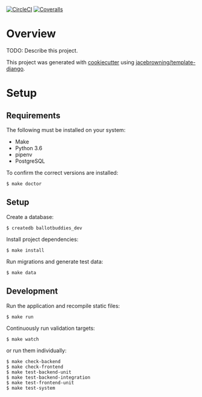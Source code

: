 [![CircleCI](https://img.shields.io/circleci/build/github/citizenlabsgr/ballotbuddies)](https://circleci.com/gh/citizenlabsgr/ballotbuddies)
[![Coveralls](https://img.shields.io/coveralls/github/citizenlabsgr/ballotbuddies)](https://coveralls.io/github/citizenlabsgr/ballotbuddies)

# Overview

TODO: Describe this project.

This project was generated with [cookiecutter](https://github.com/audreyr/cookiecutter) using [jacebrowning/template-django](https://github.com/jacebrowning/template-django).

# Setup

## Requirements

The following must be installed on your system:

- Make
- Python 3.6
- pipenv
- PostgreSQL

To confirm the correct versions are installed:

```
$ make doctor
```

## Setup

Create a database:

```
$ createdb ballotbuddies_dev
```

Install project dependencies:

```
$ make install
```

Run migrations and generate test data:

```
$ make data
```

## Development

Run the application and recompile static files:

```
$ make run
```

Continuously run validation targets:

```
$ make watch
```

or run them individually:

```
$ make check-backend
$ make check-frontend
$ make test-backend-unit
$ make test-backend-integration
$ make test-frontend-unit
$ make test-system
```
